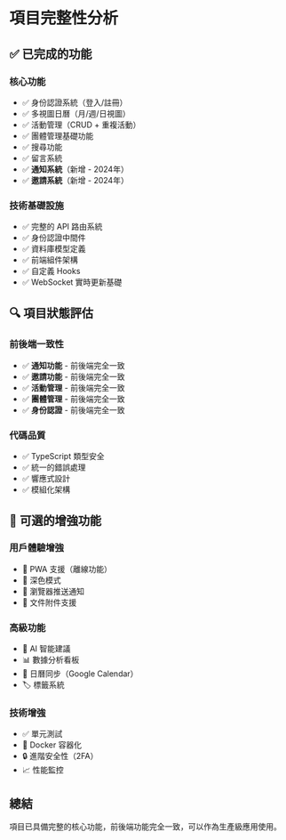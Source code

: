 # 項目完整性分析

## ✅ 已完成的功能

### 核心功能
- ✅ 身份認證系統（登入/註冊）
- ✅ 多視圖日曆（月/週/日視圖）
- ✅ 活動管理（CRUD + 重複活動）
- ✅ 團體管理基礎功能
- ✅ 搜尋功能
- ✅ 留言系統
- ✅ **通知系統**（新增 - 2024年）
- ✅ **邀請系統**（新增 - 2024年）

### 技術基礎設施
- ✅ 完整的 API 路由系統
- ✅ 身份認證中間件
- ✅ 資料庫模型定義
- ✅ 前端組件架構
- ✅ 自定義 Hooks
- ✅ WebSocket 實時更新基礎

## 🔍 項目狀態評估

### 前後端一致性
- ✅ **通知功能** - 前後端完全一致
- ✅ **邀請功能** - 前後端完全一致
- ✅ **活動管理** - 前後端完全一致
- ✅ **團體管理** - 前後端完全一致
- ✅ **身份認證** - 前後端完全一致

### 代碼品質
- ✅ TypeScript 類型安全
- ✅ 統一的錯誤處理
- ✅ 響應式設計
- ✅ 模組化架構

## 🚀 可選的增強功能

### 用戶體驗增強
- 📱 PWA 支援（離線功能）
- 🌙 深色模式
- 🔔 瀏覽器推送通知
- 📎 文件附件支援

### 高級功能
- 🤖 AI 智能建議
- 📊 數據分析看板
- 🔄 日曆同步（Google Calendar）
- 🏷️ 標籤系統

### 技術增強
- ✅ 單元測試
- 🚢 Docker 容器化
- 🔒 進階安全性（2FA）
- 📈 性能監控

## 總結
項目已具備完整的核心功能，前後端功能完全一致，可以作為生產級應用使用。